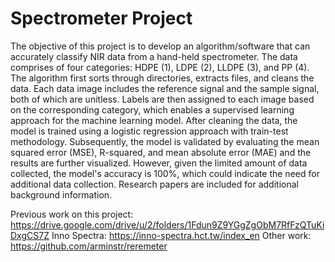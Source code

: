 # Spectrometer Project

The objective of this project is to develop an algorithm/software that can accurately classify NIR data from a hand-held spectrometer. The data comprises of four categories: HDPE (1), LDPE (2), LLDPE (3), and PP (4). The algorithm first sorts through directories, extracts files, and cleans the data. Each data image includes the reference signal and the sample signal, both of which are unitless. Labels are then assigned to each image based on the corresponding category, which enables a supervised learning approach for the machine learning model. After cleaning the data, the model is trained using a logistic regression approach with train-test methodology. Subsequently, the model is validated by evaluating the mean squared error (MSE), R-squared, and mean absolute error (MAE) and the results are further visualized. However, given the limited amount of data collected, the model's accuracy is 100%, which could indicate the need for additional data collection. Research papers are included for additional background information.

Previous work on this project: https://drive.google.com/drive/u/2/folders/1Fdun9Z9YGgZgObM7RfFzQTuKiDxgCS7Z
Inno Spectra: https://inno-spectra.hct.tw/index_en
Other work: https://github.com/arminstr/reremeter
